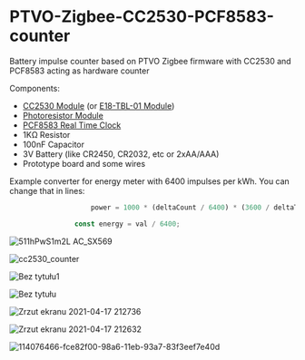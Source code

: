 # PTVO-Zigbee-CC2530-PCF8583-counter
Battery impulse counter based on PTVO Zigbee firmware with CC2530 and PCF8583 acting as hardware counter

Components:
- [CC2530 Module](https://aliexpress.com/item/1005001992423340.html) (or [E18-TBL-01 Module](https://aliexpress.com/item/1005001473354195.html))
- [Photoresistor Module](https://aliexpress.com/item/32767875194.html)
- [PCF8583 Real Time Clock](https://aliexpress.com/item/32601793278.html)
- 1KΩ Resistor
- 100nF Capacitor
- 3V Battery (like CR2450, CR2032, etc or 2xAA/AAA)
- Prototype board and some wires

Example converter for energy meter with 6400 impulses per kWh. You can change that in lines:

```js
                    power = 1000 * (deltaCount / 6400) * (3600 / deltaTimeSec);
```
```js
                const energy = val / 6400;
```

![511hPwS1m2L _AC_SX569_](https://user-images.githubusercontent.com/20594810/115124794-7927f400-9fc4-11eb-982e-40af291f1ec3.jpg)

![cc2530_counter](https://user-images.githubusercontent.com/20594810/115124806-80e79880-9fc4-11eb-85b2-ef5c5289c8bb.png)

![Bez tytułu1](https://user-images.githubusercontent.com/20594810/115124815-8ba22d80-9fc4-11eb-8fde-ef58723664f1.png)

![Bez tytułu](https://user-images.githubusercontent.com/20594810/115124817-8e048780-9fc4-11eb-8ccd-f523b816f759.png)

![Zrzut ekranu 2021-04-17 212736](https://user-images.githubusercontent.com/20594810/115124828-a70d3880-9fc4-11eb-82f1-119445bb9f18.png)

![Zrzut ekranu 2021-04-17 212632](https://user-images.githubusercontent.com/20594810/115124832-ab395600-9fc4-11eb-9867-87b5670a3425.png)

![114076466-fce82f00-98a6-11eb-93a7-83f3eef7e40d](https://user-images.githubusercontent.com/20594810/115124836-aeccdd00-9fc4-11eb-8803-150cad9ebd1a.png)
